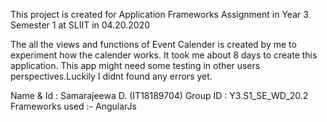 This project is created for Application Frameworks Assignment in Year 3 Semester 1 at SLIIT in 04.20.2020 

The all the views and functions of Event Calender is created by me to experiment how the calender works.
It took me about 8 days to create this application.
This app might need some testing in other users perspectives.Luckily I didnt found any errors yet.

Name & Id : Samarajeewa D. (IT18189704)
Group ID : Y3.S1_SE_WD_20.2
Frameworks used :- AngularJs

